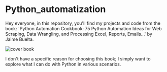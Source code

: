 # Python_automatization

Hey everyone, in this repository, you'll find my projects and code from the book: 'Python Automation Cookbook: 75 Python Automation Ideas for Web Scraping, Data Wrangling, and Processing Excel, Reports, Emails...' by Jaime Buelta.

<img src='https://images-na.ssl-images-amazon.com/images/I/71CkPP2p+qL.AC_UL116_SR116,116.jpg' alt='cover book'>


I don't have a specific reason for choosing this book; I simply want to explore what I can do with Python in various scenarios.

